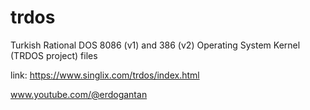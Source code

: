 # trdos
Turkish Rational DOS 8086 (v1) and 386 (v2) Operating System Kernel  (TRDOS project) files

link: https://www.singlix.com/trdos/index.html

www.youtube.com/@erdogantan
